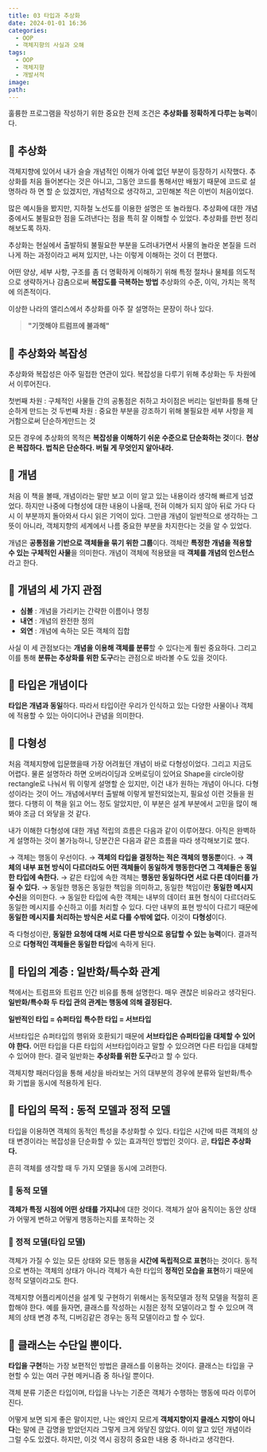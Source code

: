 ```yaml
---
title: 03 타입과 추상화
date: 2024-01-01 16:36
categories:
  - OOP
  - 객체지향의 사실과 오해
tags:
  - OOP
  - 객체지향
  - 개발서적
image: 
path:
---
```


훌륭한 프로그램을 작성하기 위한 중요한 전제 조건은 **추상화를 정확하게 다루는 능력**이다.

## 🌈 추상화
객체지향에 있어서 내가 슬슬 개념적인 이해가 아예 없던 부분이 등장하기 시작했다. 추상화를 처음 들어본다는 것은 아니고, 그동안 코드를 통해서만 배웠기 때문에 코드로 설명하라 하 면 할 순 있겠지만, 개념적으로 생각하고, 고민해본 적은 이번이 처음이었다.

많은 예시들을 봤지만, 지하철 노선도를 이용한 설명은 또 놀라웠다. 추상화에 대한 개념 중에서도 불필요한 점을 도려낸다는 점을 특히 잘 이해할 수 있었다. 추상화를 한번 정리해보도록 하자.

추상화는 현실에서 출발하되 불필요한 부분을 도려내가면서 사물의 놀라운 본질을 드러나게 하는 과정이라고 써져 있지만, 나는 이렇게 이해하는 것이 더 편했다.

어떤 양상, 세부 사항, 구조를 좀 더 명확하게 이해하기 위해 특정 절차나 물체를 의도적으로 생략하거나 감춤으로써 **복잡도를 극복하는 방법**
추상화의 수준, 이익, 가치는 목적에 의존적이다.

이상한 나라의 앨리스에서 추상화를 아주 잘 설명하는 문장이 하나 있다.
> **"기껏해야 트럼프에 불과해"**
## 🌈 추상화와 복잡성
추상화와 복잡성은 아주 밀접한 연관이 있다. 복잡성을 다루기 위해 추상화는 두 차원에서 이루어진다.

>
첫번째 차원 : 구체적인 사물들 간의 공통점은 취하고 차이점은 버리는 일반화를 통해 단순하게 만드는 것
두번째 차원 : 중요한 부분을 강조하기 위해 불필요한 세부 사항을 제거함으로써 단순하게만드는 것

모든 경우에 추상화의 목적은 **복잡성을 이해하기 쉬운 수준으로 단순화하는 것**이다.
**현상은 복잡하다. 법칙은 단순하다. 버릴 게 무엇인지 알아내라.**

## 🌈 개념
처음 이 책을 볼때, 개념이라는 말만 보고 이미 알고 있는 내용이라 생각해 빠르게 넘겼었다. 하지만 나중에 다형성에 대한 내용이 나올때, 전혀 이해가 되지 않아 뒤로 가다 다시 이 부분까지 돌아와서 다시 읽은 기억이 있다. 그만큼 개념이 일반적으로 생각하는 그 뜻이 아니라, 객체지향의 세계에서 나름 중요한 부분을 차지한다는 것을 알 수 있었다.

개념은 **공통점을 기반으로 객체들을 묶기 위한 그룹**이다. 
객체란 **특정한 개념을 적용할 수 있는 구체적인 사물**을 의미한다.
개념이 객체에 적용됐을 때 **객체를 개념의 인스턴스**라고 한다.

## 🌈 개념의 세 가지 관점
+ **심볼** : 개념을 가리키는 간략한 이름이나 명칭
+ **내연** : 개념의 완전한 정의
+ **외연** : 개념에 속하는 모든 객체의 집합

사실 이 세 관점보다는 **개념을 이용해 객체를 분류**할 수 있다는게 훨씬 중요하다. 그리고 이를 통해 **분류는 추상화를 위한 도구**라는 관점으로 바라볼 수도 있을 것이다.


## 🌈 타입은 개념이다
**타입은 개념과 동일**하다. 따라서 타입이란 우리가 인식하고 있는 다양한 사물이나 객체에 적용할 수 있는 아이디어나 관념을 의미한다.

## 🌈 다형성
처음 객체지향에 입문했을때 가장 어려웠던 개념이 바로 다형성이었다. 그리고 지금도 어렵다. 물론 설명하라 하면 오버라이딩과 오버로딩이 있어요 Shape을 circle이랑 rectangle로 나눠서 뭐 이렇게 설명할 순 있지만, 이건 내가 원하는 개념이 아니다. 다형성이라는 것이 어느 개념에서부터 출발해 이렇게 발전되었는지, 필요성 이런 것들을 원했다. 다행히 이 책을 읽고 어느 정도 알았지만, 이 부분은 설계 부분에서 고민을 많이 해봐야 조금 더 와닿을 것 같다.

내가 이해한 다형성에 대한 개념 적립의 흐름은 다음과 같이 이루어졌다.
아직은 완벽하게 설명하는 것이 불가능하니, 당분간은 다음과 같은 흐름을 따라 생각해보기로 했다.

>
→ 객체는 행동이 우선이다.
→ **객체의 타입을 결정하는 적은 객체의 행동뿐**이다.
→ **객체의 내부 표현 방식이 다르더라도 어떤 객체들이 동일하게 행동한다면 그 객체들은 동일한 타입에 속한다.**
→ 같은 타입에 속한 객체는 **행동만 동일하다면 서로 다른 데이터를 가질 수 있다.**
→ 동일한 행동은 동일한 책임을 의미하고, 동일한 책임이란 **동일한 메시지 수신**을 의미한다.
→ 동일한 타입에 속한 객체는 내부의 데이터 표현 형식이 다르더라도 동일한 메시지를 수신하고 이를 처리할 수 있다. 다만 내부의 표현 방식이 다르기 때문에 **동일한 메시지를 처리하는 방식은 서로 다를 수밖에 없다.** 이것이 **다형성**이다. 

즉 다형성이란, **동일한 요청에 대해 서로 다른 방식으로 응답할 수 있는 능력**이다.
결과적으로 **다형적인 객체들은 동일한 타입**에 속하게 된다.

## 🌈 타입의 계층 : 일반화/특수화 관계
책에서는 트럼프와 트럼프 인간 비유를 통해 설명한다. 매우 괜찮은 비유라고 생각된다.
**일반화/특수화 두 타입 관의 관계는 행동에 의해 결정된다.**

>
**일반적인 타입 = 슈퍼타입**
**특수한 타입 = 서브타입**

서브타입은 슈퍼타입의 행위와 호환되기 때문에 **서브타입은 슈퍼타입을 대체할 수 있어야 한다.**
어떤 타입을 다른 타입의 서브타입이라고 말할 수 있으려면 다른 타입을 대체할 수 있어야 한다.
결국 일반화는 **추상화를 위한 도구**라고 할 수 있다.

객체지향 패러다임을 통해 세상을 바라보는 거의 대부분의 경우에 분류와 일반화/특수화 기법을 동시에 적용하게 된다.

## 🌈 타입의 목적 : 동적 모델과 정적 모델
타입을 이용하면 객체의 동적인 특성을 추상화할 수 있다. 타입은 시간에 따른 객체의 상태 변경이라는 복잡성을 단순화할 수 있는 효과적인 방법인 것이다. 곧, **타입은 추상화다.**

흔히 객체를 생각할 때 두 가지 모델을 동시에 고려한다.
### 📌 동적 모델
**객체가 특정 시점에 어떤 상태를 가지냐**에 대한 것이다.
객체가 살아 움직이는 동안 상태가 어떻게 변하고 어떻게 행동하는지를 포착하는 것

### 📌 정적 모델(타입 모델)
객체가 가질 수 있는 모든 상태와 모든 행동을 **시간에 독립적으로 표현**하는 것이다.
동적으로 변하는 객체의 상태가 아니라 객체가 속한 타입의 **정적인 모습을 표현**하기 때문에 정적 모델이라고도 한다.

객체지향 어플리케이션을 설계 및 구현하기 위해서는 동적모델과 정적 모델을 적절히 혼합해야 한다. 예를 들자면, 클래스를 작성하는 시점은 정적 모델이라고 할 수 있으며 객체의 상태 변경 추적, 디버깅같은 경우는 동적 모델이라고 할 수 있다.

## 🌈 클래스는 수단일 뿐이다.
**타입을 구현**하는 가장 보편적인 방법은 클래스를 이용하는 것이다. 클래스는 타입을 구현할 수 있는 여러 구현 메커니즘 중 하나일 뿐이다.

객체 분류 기준은 타입이며, 타입을 나누는 기준은 객체가 수행하는 행동에 따라 이루어진다.

어떻게 보면 되게 좋은 말이지만, 나는 왜인지 모르게 **객체지향이지 클래스 지향이 아니다**는 말에 큰 감명을 받았던지라 그렇게 크게 와닿진 않았다. 이미 알고 있던 개념이라 그럴 수도 있겠다. 하지만, 이것 역시 굉장히 중요한 내용 중 하나라고 생각한다.